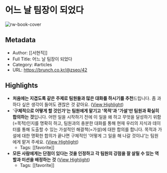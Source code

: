 # 어느 날 팀장이 되었다

![rw-book-cover](https://img1.daumcdn.net/thumb/R1280x0.fjpg/?fname=http://t1.daumcdn.net/brunch/service/user/1kvR/image/2Ar4jLwsGoGWuaKQ7xXZj98szlo.jpeg)

## Metadata
- Author: [[서현직]]
- Full Title: 어느 날 팀장이 되었다
- Category: #articles
- URL: https://brunch.co.kr/@zseo/42

## Highlights
- **처음에는 지겹도록 같은 주제로 팀원들과 많은 대화를 하시기를 추천**드립니다. 좀 과하다 싶은 생각이 들어도 괜찮은 것 같아요. ([View Highlight](https://read.readwise.io/read/01ga1fpg6hwjn8krmq7etazzzc))
- '**구체적으로 어떻게 할 것인가'는 팀원에게 맡기고 '목적'과 '가설'만 팀원과 확실히 합의하는** **것**입니다. 어떤 일을 시작하기 전에 이 일을 왜 하고 무엇을 달성하기 위함(=목적)인지를 명확히 하고, 팀원과의 충분한 대화를 통해 현재 우리의 지식과 데이터를 통해 도출할 수 있는 가설적인 해결책(=가설)에 대한 합의를 합니다. 목적과 가설에 대한 명확한 합의가 끝나면 구체적인 '어떻게 그 일을 해 나갈 것이냐'는 팀원에게 맡겨 주세요. ([View Highlight](https://read.readwise.io/read/01ga1ftcbqy33c0jk2fy6kaqwc))
    - Tags: [[favorite]] 
- **모든 사람에게는 단점이 있다는 것을 인정하고** **각 팀원의 강점을 잘 살릴 수 있는 역할과 미션을 배정하는 것** ([View Highlight](https://read.readwise.io/read/01ga1g01k5zefsp9wphzfkyzc5))
    - Tags: [[favorite]] 
